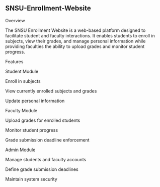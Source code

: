 ## SNSU-Enrollment-Website
Overview

The SNSU Enrollment Website is a web-based platform designed to facilitate student and faculty interactions. It enables students to enroll in subjects, view their grades, and manage personal information while providing faculties the ability to upload grades and monitor student progress.

Features

Student Module

Enroll in subjects

View currently enrolled subjects and grades

Update personal information

Faculty Module

Upload grades for enrolled students

Monitor student progress

Grade submission deadline enforcement

Admin Module

Manage students and faculty accounts

Define grade submission deadlines

Maintain system security
